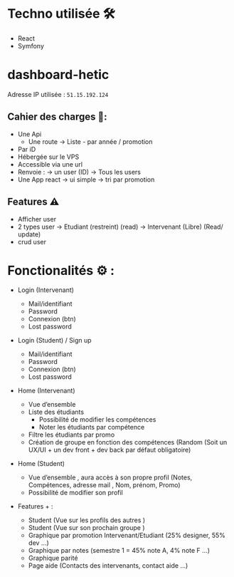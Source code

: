 # Techno utilisée 🛠 
- React
- Symfony

# dashboard-hetic 

Adresse IP utilisée : `51.15.192.124`

## Cahier des charges 📖: 
- Une Api
    - Une route -> Liste
                        - par année / promotion
- Par iD
- Hébergée sur le VPS
- Accessible via une url 
- Renvoie :
    -> un user (ID)
    -> Tous les users 
- Une App react 
    -> ui simple
    -> tri par promotion
    
## Features ⚠️
- Afficher user 
- 2 types user 
    -> Etudiant (restreint) (read)
    -> Intervenant (Libre) (Read/ update)
- crud user

  



# Fonctionalités ⚙️ :

- Login (Intervenant)
    - Mail/identifiant
    - Password 
    - Connexion (btn)
    - Lost password 

- Login (Student) / Sign up
    - Mail/identifiant
    - Password 
    - Connexion (btn)
    - Lost password 

- Home (Intervenant)
    - Vue d’ensemble
    - Liste des étudiants
        - Possibilité de modifier les compétences
        - Noter les étudiants par compétence
    - Filtre les étudiants par promo 
    - Création de groupe en fonction des compétences (Random (Soit un UX/UI + un dev front  + dev back par défaut obligatoire)

- Home (Student)
    - Vue d’ensemble , aura accès à son propre profil (Notes, Compétences, adresse mail , Nom, prénom, Promo)
    - Possibilité de modifier son profil

- Features + : 
    - Student (Vue sur les profils des autres )
    - Student (Vue sur son prochain groupe )
    - Graphique par promotion Intervenant/Etudiant (25% designer, 55% dev …)
    - Graphique par notes (semestre 1 = 45% note A, 4% note F …)
    - Graphique parité
    - Page aide (Contacts des intervenants, contact aide …)


